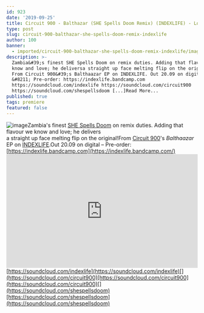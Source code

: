 ```yaml
---
id: 923
date: '2019-09-25'
title: Circuit 900 - Balthazar (SHE Spells Doom Remix) (INDEXLIFE) - Loose Lips
type: post
slug: circuit-900-balthazar-she-spells-doom-remix-indexlife
author: 100
banner:
  - imported/circuit-900-balthazar-she-spells-doom-remix-indexlife/image923.jpeg
description: >-
  Zambia&#39;s finest SHE Spells Doom on remix duties. Adding that flavour we
  know and love; he deliversa straight up face melting flip on the original!
  From Circuit 900&#39;s Balthaazar EP on INDEXLIFE. Out 20.09 on digital
  &#8211; Pre-order: https://indexlife.bandcamp.com
  https://soundcloud.com/indexlife https://soundcloud.com/circuit900
  https://soundcloud.com/shespellsdoom [...]Read More...
published: true
tags: premiere
featured: false
---
```

![image](../imported/circuit-900-balthazar-she-spells-doom-remix-indexlife/image923.jpeg)Zambia's finest [SHE Spells Doom](https://www.residentadvisor.net/dj/shespellsdoom) on remix duties. Adding that flavour we know and love; he delivers  
a straight up face melting flip on the original!From [Circuit 900](https://www.discogs.com/artist/5587744-Circuit-900)'s _Balthaazar_ EP on [INDEXLIFE](https://indexlife.bandcamp.com/).Out 20.09 on digital – Pre-order: [](https://indexlife.bandcamp.com/)[https://indexlife.bandcamp.com](https://indexlife.bandcamp.com/)<iframe width='100%' height='300' scrolling='no' frameborder='no' allow='autoplay' src='https://w.soundcloud.com/player/?url=https%3A//api.soundcloud.com/tracks/682017425&color=%23ff5500&auto_play=false&hide_related=false&show_comments=true&show_user=true&show_reposts=false&show_teaser=true'></iframe>[](https://soundcloud.com/indexlife)[https://soundcloud.com/indexlife](https://soundcloud.com/indexlife)[](https://soundcloud.com/circuit900)[https://soundcloud.com/circuit900](https://soundcloud.com/circuit900)[](https://soundcloud.com/shespellsdoom)[https://soundcloud.com/shespellsdoom](https://soundcloud.com/shespellsdoom)